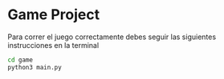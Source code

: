 # Game Project

Para correr el juego correctamente debes seguir las siguientes instrucciones
en la terminal

```sh
cd game 
python3 main.py
```
